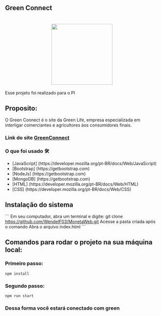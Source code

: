 ## Green Connect

<h1 align="center"> <img src="https://github.com/Samuel-Sena/Green-Connect/blob/main/assets/img/GreenConnect.png" width="200px"/>  </h1>
 <p>  Esse projeto foi realizado para o PI</p>	 


 <h2> Proposito: </h2>	
 <p>  O Green Connect é o site da Green Life, empresa especializada em interligar comerciantes e agricultores àos consumidores finais. </p>

### Link do site [GreenConnect](https://samuel-sena.github.io/Green-Connect/)

 <h3> O que foi usado 🛠 </h3>
 <ul>
  <li> [JavaScript] (https://developer.mozilla.org/pt-BR/docs/Web/JavaScript) </li>	
  <li> [Bootstrap] (https://getbootstrap.com) </li>
  <li> [NodeJs] (https://getbootstrap.com) </li>
  <li> [MongoDB] (https://getbootstrap.com) </li>
 <li> [HTML] (https://developer.mozilla.org/pt-BR/docs/Web/HTML) </li>
 <li> [CSS] (https://developer.mozilla.org/pt-BR/docs/Web/CSS) </li>
 </ul>




 ## Instalação do sistema
´´´
Em seu computador, abra um terminal e digite: 
git clone https://github.com/WendelF03/MonetaWeb.git
Acesse a pasta criada após o comando
Abra o arquivo index.html
´´´ 


## Comandos para rodar o projeto na sua máquina local:
### Primeiro passo:
~~~
npm install
~~~
### Segundo passo:
~~~
npm run start
~~~

### Dessa forma você estará conectado com green
